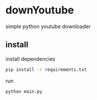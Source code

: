 # downYoutube

simple python youtube downloader

## install

install dependencies
```sh
pip install -r requirements.txt
```

run
```sh
python main.py
```